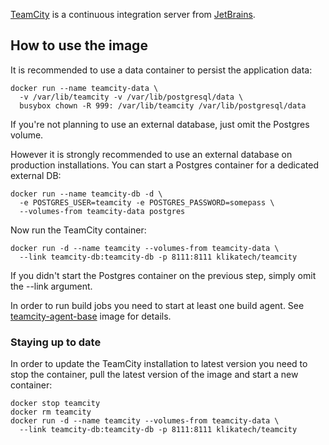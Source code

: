 [TeamCity](https://www.jetbrains.com/teamcity/) is a continuous integration server from [JetBrains](https://www.jetbrains.com/).

## How to use the image

It is recommended to use a data container to persist the application data:

```
docker run --name teamcity-data \
  -v /var/lib/teamcity -v /var/lib/postgresql/data \
  busybox chown -R 999: /var/lib/teamcity /var/lib/postgresql/data
```

If you're not planning to use an external database, just omit the Postgres volume.

However it is strongly recommended to use an external database on production installations. You can start a Postgres container for a dedicated external DB:

```
docker run --name teamcity-db -d \
  -e POSTGRES_USER=teamcity -e POSTGRES_PASSWORD=somepass \
  --volumes-from teamcity-data postgres
```

Now run the TeamCity container:

```
docker run -d --name teamcity --volumes-from teamcity-data \
  --link teamcity-db:teamcity-db -p 8111:8111 klikatech/teamcity
```

If you didn't start the Postgres container on the previous step, simply omit the --link argument.

In order to run build jobs you need to start at least one build agent. See [teamcity-agent-base](https://registry.hub.docker.com/u/klikatech/teamcity-agent-base/) image for details.

### Staying up to date

In order to update the TeamCity installation to latest version you need to stop the container, pull the latest version of the image and start a new container:

```
docker stop teamcity
docker rm teamcity
docker run -d --name teamcity --volumes-from teamcity-data \
  --link teamcity-db:teamcity-db -p 8111:8111 klikatech/teamcity
```

